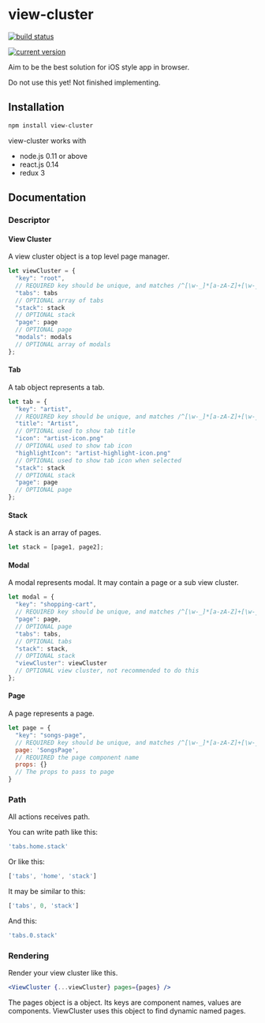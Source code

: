 # view-cluster
[![build status](https://travis-ci.org/cheunghy/view-cluster.svg)](https://travis-ci.org/cheunghy/view-cluster)

[![current version](https://badge.fury.io/js/view-cluster.svg)](https://www.npmjs.com/package/view-cluster)

Aim to be the best solution for iOS style app in browser.

Do not use this yet! Not finished implementing.

## Installation

``` bash
npm install view-cluster
```

view-cluster works with
+ node.js 0.11 or above
+ react.js 0.14
+ redux 3

## Documentation

### Descriptor

#### View Cluster

A view cluster object is a top level page manager.
``` js
let viewCluster = {
  "key": "root",
  // REQUIRED key should be unique, and matches /^[\w-_]*[a-zA-Z]+[\w-_]*$/
  "tabs": tabs
  // OPTIONAL array of tabs
  "stack": stack
  // OPTIONAL stack
  "page": page
  // OPTIONAL page
  "modals": modals
  // OPTIONAL array of modals
};
```

#### Tab

A tab object represents a tab.
``` js
let tab = {
  "key": "artist",
  // REQUIRED key should be unique, and matches /^[\w-_]*[a-zA-Z]+[\w-_]*$/
  "title": "Artist",
  // OPTIONAL used to show tab title
  "icon": "artist-icon.png"
  // OPTIONAL used to show tab icon
  "highlightIcon": "artist-highlight-icon.png"
  // OPTIONAL used to show tab icon when selected
  "stack": stack
  // OPTIONAL stack
  "page": page
  // OPTIONAL page
};
```

#### Stack

A stack is an array of pages.
``` js
let stack = [page1, page2];
```

#### Modal

A modal represents modal. It may contain a page or a sub view cluster.
``` js
let modal = {
  "key": "shopping-cart",
  // REQUIRED key should be unique, and matches /^[\w-_]*[a-zA-Z]+[\w-_]*$/
  "page": page,
  // OPTIONAL page
  "tabs": tabs,
  // OPTIONAL tabs
  "stack": stack,
  // OPTIONAL stack
  "viewCluster": viewCluster
  // OPTIONAL view cluster, not recommended to do this
};
```

#### Page

A page represents a page.
``` js
let page = {
  "key": "songs-page",
  // REQUIRED key should be unique, and matches /^[\w-_]*[a-zA-Z]+[\w-_]*$/
  page: 'SongsPage',
  // REQUIRED the page component name
  props: {}
  // The props to pass to page
}
```

### Path

All actions receives path.

You can write path like this:
``` js
'tabs.home.stack'
```
Or like this:
``` js
['tabs', 'home', 'stack']
```
It may be similar to this:
``` js
['tabs', 0, 'stack']
```
And this:
``` js
'tabs.0.stack'
```

### Rendering

Render your view cluster like this.

``` jsx
<ViewCluster {...viewCluster} pages={pages} />
```

The pages object is a object. Its keys are component names, values are
components. ViewCluster uses this object to find dynamic named pages.
